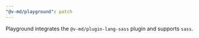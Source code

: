 ```yaml
---
"@v-md/playground": patch
---
```


Playground integrates the `@v-md/plugin-lang-sass` plugin and supports `sass`.
